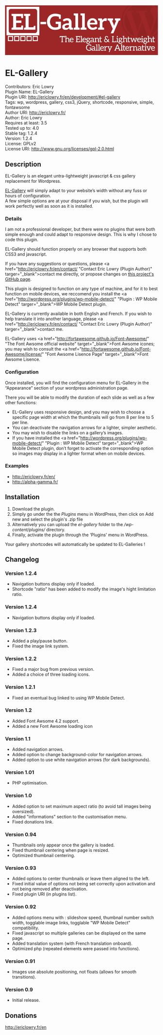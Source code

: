 ![EL-GAllery](banner.png)


EL-Gallery
==========

Contributors: Eric Lowry<br />
Plugin Name: EL-Gallery<br />
Plugin URI: http://ericlowry.fr/en/development/#el-gallery<br />
Tags: wp, wordpress, gallery, css3, jQuery, shortcode, responsive, simple, fontawsome<br />
Author URI: http://ericlowry.fr/<br />
Author: Eric Lowry<br />
Requires at least: 3.5<br />
Tested up to: 4.0<br />
Stable tag: 1.2.4<br />
Version: 1.2.4<br />
License: GPLv2<br />
License URI: http://www.gnu.org/licenses/gpl-2.0.html

Description
-----------


EL-Gallery is an elegant untra-lightweight javascript & css gallery replacement for Wordpress.

<a href="http://ericlowry.fr/en/development/#el-gallery" title="EL-Gallery, the lightweight wordpress gallery" target="_blank">EL-Gallery</a> will simply adapt to your website’s width without any fuss or hours of configuration.<br />
A few simple options are at your disposal if you wish, but the plugin will work perfectly well as soon as it is installed.

### Details

I am not a professional developer, but there were no plugins that were both simple enough and could adapt to responsive design. This is why I chose to code this plugin.

EL-Gallery should function properly on any browser that supports both CSS3 and javascript.

If you have any suggestions or questions, please <a href="http://ericlowry.fr/en/contact/ "Contact Eric Lowry (Plugin Author)" targer="_blank">contact me</a> directly, or propose changes on [this project's GitHub page](https://github.com/ELowry/EL-Gallery "EL-Gallery on GitHub").

This plugin is designed to function on any type of machine, and for it to best function on mobile devices, we reccomend you install the <a href="http://wordpress.org/plugins/wp-mobile-detect/" "Plugin : WP Mobile Detect" targer="_blank">WP Mobile Detect</a> plugin.

EL-Gallery is currently available in both English and French. If you wish to help translate it into another language, please <a href="http://ericlowry.fr/en/contact/ "Contact Eric Lowry (Plugin Author)" targer="_blank">contact me</a>.

EL-Gallery uses <a href="http://fortawesome.github.io/Font-Awesome/" "The Font Awsome official website" target="_blank">Font Awsome</a> icones; you may wish to consult the <a href="http://fortawesome.github.io/Font-Awesome/license/" "Font Awsome Lisence Page" target="_blank">Font Awsome Lisence</a>.

### Configuration
Once installed, you will find the configuration menu for EL-Gallery in the “Appearance” section of  your wordpress administration page.

There you will be able to modify the duration of each slide as well as a few other functions:<br />
* EL-Gallery uses responsive design, and you may wish to choose a specific page width at which the thumbnails will go from 8 per line to 5 per line.
* You can deactivate the navigation arrows for a lighter, simpler aesthetic.
* You may wish to disable the links on a gallery’s images.
* If you have installed the <a href="http://wordpress.org/plugins/wp-mobile-detect/" "Plugin : WP Mobile Detect" target="_blank">WP Mobile Detect</a> plugin, don’t forget to activate the corresponding option so images may display in a lighter format when on mobile devices.

### Examples

* http://ericlowry.fr/en/<br />
* http://alpha-gamma.fr/

Installation
------------

1. Download the plugin.
2. Simply go under the the *Plugins* menu in WordPress, then click on Add new and select the plugin's .zip file
3. Alternatively you can upload the *el-gallery* folder to the */wp-content/plugins/* directory.
4. Finally, activate the plugin through the 'Plugins' menu in WordPress.

Your gallery shortcodes will automatically be updated to EL-Galleries !

Changelog
---------

### Version 1.2.4
* Navigation buttons display only if loaded.
* Shortcode "ratio" has been added to modify the image's hight limitation ratio.

### Version 1.2.4
* Navigation buttons display only if loaded.

### Version 1.2.3
* Added a play/pause button.
* Fixed the image link system.

### Version 1.2.2
* Fixed a major bug from previous version.
* Added a choice of three loading icons.

### Version 1.2.1
* Fixed an eventual bug linked to using WP Mobile Detect.

### Version 1.2
* Added Font Awsome 4.2 support.
* Added a new Font Awsome loading icon

### Version 1.1
* Added navigation arrows.
* Added option to change background-color for navigation arrows.
* Added option to use white navigation arrows (for dark backgrounds).

### Version 1.01
* PHP optimisation.

### Version 1.0
* Added option to set maximum aspect ratio (to avoid tall images being oversized).
* Added "informations" section to the customisation menu.
* Fixed donations link.

### Version 0.94
* Thumbnails only appear once the gallery is loaded.
* Fixed thumbnail centering when page is resized.
* Optimized thumbnail centering.

### Version 0.93

* Added options to center thumbnails or leave them aligned to the left.
* Fixed initial value of options not being set correctly upon activation and not being removed after deactivation.
* Fixed plugin URI (in plugins list).

### Version 0.92

* Added options menu with : slideshow speed, thumbnail number switch width, togglable image links, togglable "WP Mobile Detect" compatibility.<br />
* Fixed javascript so multiple galleries can be displayed on the same page.<br />
* Added translation system (with French translation onboard).<br />
* Optimized php (repeated elements were passed into functions).<br />

### Version 0.91

 * Images use absolute positioning, not floats (allows for smooth transitions).<br />

### Version 0.9

* Initial release.

Donations
---------

http://ericlowry.fr/en
